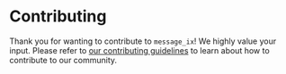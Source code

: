 # Contributing

Thank you for wanting to contribute to `message_ix`!
We highly value your input.
Please refer to [our contributing guidelines](https://docs.messageix.org/en/latest/contributing.html) to learn about how to contribute to our community.
